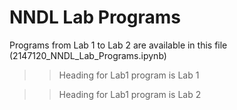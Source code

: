 # NNDL Lab Programs

Programs from Lab 1 to Lab 2 are available in this file (2147120_NNDL_Lab_Programs.ipynb)

>> Heading for Lab1 program is Lab 1 

>> Heading for Lab1 program is Lab 2

